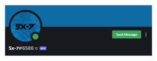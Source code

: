 <h1 align="center">
  <a href="#" target="_blank">
    <img src="./images/logo.png" alt="Logo">
  </a>
</h1>